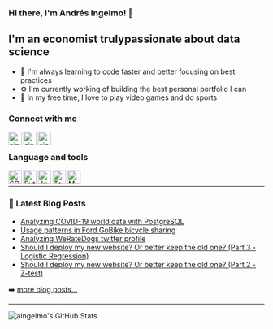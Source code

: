 ### Hi there, I'm Andrés Ingelmo! 👋

## I'm an economist trulypassionate about data science

* 🌱 I'm always learning to code faster and better focusing on best practices
* ⚙️ I'm currently working of building the best personal portfolio I can
* 👾 In my free time, I love to play video games and do sports

### Connect with me

[<img align="left" alt="aingelmo | Personal Website" width="26px" src="https://img.icons8.com/material-outlined/24/4a90e2/globe--v2.png" />][website]
[<img align="left" alt="aingelmo | LinkedIn" width="26px" src="https://img.icons8.com/ios-glyphs/30/4a90e2/linkedin.png" />][linkedin]
[<img align="left" alt="aingelmo | Tableau" width="26px" src="https://img.icons8.com/ios/50/4a90e2/tableau-software.png"/>][tableau]

<br />

### Language and tools

[<img align="left" alt="SQL" width="26px" src="https://i.imgur.com/IUH4hBL.png" />][sql]
[<img align="left" alt="Python" width="26px" src="https://img.icons8.com/ios-filled/50/4a90e2/python.png" />][plotly]
[<img align="left" alt="Jupyter Notebook" width="26px" src="https://i.imgur.com/EaqIXFb.png" />][jupyter]
[<img align="left" alt="Tableau" width="26px" src="https://img.icons8.com/ios/50/4a90e2/tableau-software.png" />][tableau project]
[<img align="left" alt="Microsoft Power BI" width="26px" src="https://img.icons8.com/material-outlined/48/4a90e2/power-bi.png" />][powerbi]

<br />

---

### 📕 Latest Blog Posts
<!-- BLOG-POST-LIST:START -->
* [Analyzing COVID-19 world data with PostgreSQL](https://aingelmo.github.io/blog/covid19-sql-analysis)
* [Usage patterns in Ford GoBike bicycle sharing](https://aingelmo.github.io/blog/bikesharing-data)
* [Analyzing WeRateDogs twitter profile](https://aingelmo.github.io/blog/weRateDogs-analysis)
* [Should I deploy my new website? Or better keep the old one? &lpar;Part 3 - Logistic Regression&rpar;](https://aingelmo.github.io/blog/ab-testing-part3)
* [Should I deploy my new website? Or better keep the old one? &lpar;Part 2 - Z-test&rpar;](https://aingelmo.github.io/blog/ab-testing-part2)
<!-- BLOG-POST-LIST:END -->

➡️ [more blog posts...](https://aingelmo.github.io/blog)

---

<img align="left" alt="aingelmo's GitHub Stats" src="https://github-readme-stats.vercel.app/api?username=aingelmo&show_icons=true&hide_border=true" />

[website]: https://aingelmo.github.io/
[linkedin]: https://linkedin.com/in/aingelmop/
[tableau]: https://public.tableau.com/app/profile/aingelmop
[sql]: https://github.com/aingelmo/portfolio/tree/main/covid_sql
[plotly]: https://github.com/aingelmo/portfolio/tree/main/covid_plotly-dash
[jupyter]: https://github.com/aingelmo/portfolio/tree/main/Udacity/Project_5_Communicate-Data-Findings
[tableau project]: https://github.com/aingelmo/portfolio/tree/main/olympics_tableau
[powerbi]: https://github.com/aingelmo/FrogFit_Data_Extraction
